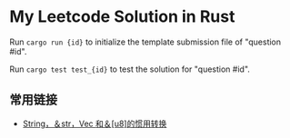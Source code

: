 # My Leetcode Solution in Rust

Run `cargo run {id}` to initialize the template submission file of "question #id".

Run `cargo test test_{id}` to test the solution for "question #id".

## 常用链接

- [String，＆str，Vec <u8>和＆[u8]的惯用转换](https://zhuanlan.zhihu.com/p/372082802)